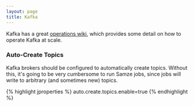 ```yaml
---
layout: page
title: Kafka
---
```

<!--
   Licensed to the Apache Software Foundation (ASF) under one or more
   contributor license agreements.  See the NOTICE file distributed with
   this work for additional information regarding copyright ownership.
   The ASF licenses this file to You under the Apache License, Version 2.0
   (the "License"); you may not use this file except in compliance with
   the License.  You may obtain a copy of the License at

       http://www.apache.org/licenses/LICENSE-2.0

   Unless required by applicable law or agreed to in writing, software
   distributed under the License is distributed on an "AS IS" BASIS,
   WITHOUT WARRANTIES OR CONDITIONS OF ANY KIND, either express or implied.
   See the License for the specific language governing permissions and
   limitations under the License.
-->

<!-- TODO kafka page should be fleshed out a bit -->

<!-- TODO when 0.8.1 is released, update with state management config information -->

Kafka has a great [operations wiki](http://kafka.apache.org/08/ops.html), which provides some detail on how to operate Kafka at scale.

### Auto-Create Topics

Kafka brokers should be configured to automatically create topics. Without this, it's going to be very cumbersome to run Samze jobs, since jobs will write to arbitrary (and sometimes new) topics.

{% highlight jproperties %}
auto.create.topics.enable=true
{% endhighlight %}
